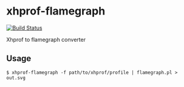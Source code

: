 # xhprof-flamegraph

[![Build Status](https://travis-ci.org/takahashi-yugo/xhprof-flamegraph.svg?branch=master)](https://travis-ci.org/takahashi-yugo/xhprof-flamegraph)

Xhprof to flamegraph converter

## Usage

```
$ xhprof-flamegraph -f path/to/xhprof/profile | flamegraph.pl > out.svg
```
